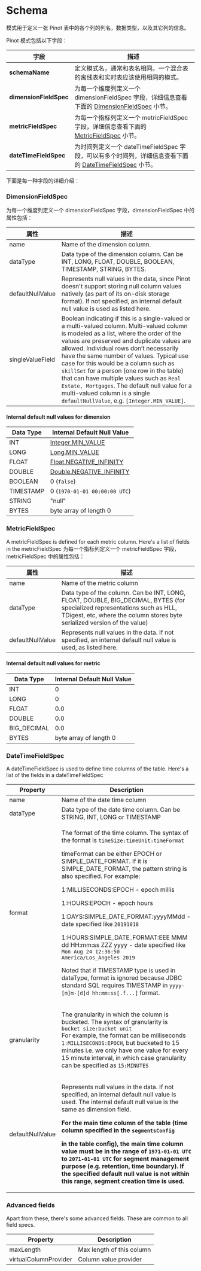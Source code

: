 # Schema

模式用于定义一张 Pinot 表中的各个列的列名，数据类型，以及其它列的信息。

Pinot 模式包括以下字段：

字段 | 描述 
--- | ---
**schemaName**         | 定义模式名，通常和表名相同。一个混合表的离线表和实时表应该使用相同的模式。
**dimensionFieldSpec** | 为每一个维度列定义一个 dimensionFieldSpec 字段，详细信息查看下面的 [DimensionFieldSpec](schema.md#dimensionfieldspec) 小节。
**metricFieldSpec**    | 为每一个指标列定义一个 metricFieldSpec 字段，详细信息查看下面的 [MetricFieldSpec](schema.md#metricfieldspec) 小节。
**dateTimeFieldSpec**  | 为时间列定义一个 dateTimeFieldSpec 字段，可以有多个时间列，详细信息查看下面的 [DateTimeFieldSpec](schema.md#datetimefieldspec) 小节。

下面是每一种字段的详细介绍：

### DimensionFieldSpec

为每一个维度列定义一个 dimensionFieldSpec 字段，dimensionFieldSpec 中的属性包括：

属性 | 描述 
--- | ---
name             | Name of the dimension column. 
dataType         | Data type of the dimension column. Can be INT, LONG, FLOAT, DOUBLE, BOOLEAN, TIMESTAMP, STRING, BYTES.
defaultNullValue | Represents null values in the data, since Pinot doesn't support storing null column values natively (as part of its on-disk storage format). If not specified, an internal default null value is used as listed here.
singleValueField | Boolean indicating if this is a single-valued or a multi-valued column. Multi-valued column is modeled as a list, where the order of the values are preserved and duplicate values are allowed. Individual rows don’t necessarily have the same number of values. Typical use case for this would be a column such as `skillSet` for a person (one row in the table) that can have multiple values such as `Real Estate, Mortgages`. The default null value for a multi-valued column is a single `defaultNullValue`, e.g. `[Integer.MIN_VALUE]`. |

#### Internal default null values for dimension

| Data Type | Internal Default Null Value                                                                                       |
| --------- | ---
| INT       | ​[Integer.MIN\_VALUE](https://docs.oracle.com/javase/7/docs/api/java/lang/Integer.html#MIN\_VALUE)​               |
| LONG      | ​[Long.MIN\_VALUE](https://docs.oracle.com/javase/7/docs/api/java/lang/Long.html#MIN\_VALUE)​                     |
| FLOAT     | ​[Float.NEGATIVE\_INFINITY](https://docs.oracle.com/javase/7/docs/api/java/lang/Float.html#NEGATIVE\_INFINITY)​   |
| DOUBLE    | ​[Double.NEGATIVE\_INFINITY](https://docs.oracle.com/javase/7/docs/api/java/lang/Double.html#NEGATIVE\_INFINITY)​ |
| BOOLEAN   | 0 (`false`)                                                                                                       |
| TIMESTAMP | 0 (`1970-01-01 00:00:00 UTC`)                                                                                     |
| STRING    | "null"                                                                                                            |
| BYTES     | byte array of length 0                                                                                            |

### MetricFieldSpec

A metricFieldSpec is defined for each metric column. Here's a list of fields in the metricFieldSpec
为每一个指标列定义一个 metricFieldSpec 字段，metricFieldSpec 中的属性包括：

属性 | 描述 
--- | ---
name             | Name of the metric column                                                                                                                                                                               |
dataType         | Data type of the column. Can be INT, LONG, FLOAT, DOUBLE, BIG\_DECIMAL, BYTES (for specialized representations such as HLL, TDigest, etc, where the column stores byte serialized version of the value) |
defaultNullValue | Represents null values in the data. If not specified, an internal default null value is used, as listed here.                                                                                           |

#### Internal default null values for metric

| Data Type    | Internal Default Null Value |
| ------------ | --------------------------- |
| INT          | 0                           |
| LONG         | 0                           |
| FLOAT        | 0.0                         |
| DOUBLE       | 0.0                         |
| BIG\_DECIMAL | 0.0                         |
| BYTES        | byte array of length 0      |

### DateTimeFieldSpec

A dateTimeFieldSpec is used to define time columns of the table. Here's a list of the fields in a dateTimeFieldSpec

| Property         | Description                                                                                                                                                                                                                                                                                                                                                                                                                                                                                                                                                                                                                                                                                                                                          |
| ---------------- | ---------------------------------------------------------------------------------------------------------------------------------------------------------------------------------------------------------------------------------------------------------------------------------------------------------------------------------------------------------------------------------------------------------------------------------------------------------------------------------------------------------------------------------------------------------------------------------------------------------------------------------------------------------------------------------------------------------------------------------------------------- |
| name             | Name of the date time column                                                                                                                                                                                                                                                                                                                                                                                                                                                                                                                                                                                                                                                                                                                         |
| dataType         | Data type of the date time column. Can be STRING, INT, LONG or TIMESTAMP                                                                                                                                                                                                                                                                                                                                                                                                                                                                                                                                                                                                                                                                             |
| format           | <p>The format of the time column. The syntax of the format is <code>timeSize:timeUnit:timeFormat</code></p><p>timeFormat can be either EPOCH or SIMPLE_DATE_FORMAT. If it is SIMPLE_DATE_FORMAT, the pattern string is also specified. For example:</p><p>1:MILLISECONDS:EPOCH - epoch millis</p><p>1:HOURS:EPOCH - epoch hours</p><p>1:DAYS:SIMPLE_DATE_FORMAT:yyyyMMdd - date specified like <code>20191018</code></p><p>1:HOURS:SIMPLE_DATE_FORMAT:EEE MMM dd HH:mm:ss ZZZ yyyy - date specified like <code>Mon Aug 24 12:36:50 America/Los_Angeles 2019</code></p><p>Noted that if TIMESTAMP type is used in dataType, format is ignored because JDBC standard SQL requires TIMESTAMP in <code>yyyy-[m]m-[d]d hh:mm:ss[.f...]</code> format.</p> |
| granularity      | <p>The granularity in which the column is bucketed. The syntax of granularity is<br><code>bucket size:bucket unit</code><br>For example, the format can be milliseconds <code>1:MILLISECONDS:EPOCH</code>, but bucketed to 15 minutes i.e. we only have one value for every 15 minute interval, in which case granularity can be specified as <code>15:MINUTES</code></p>                                                                                                                                                                                                                                                                                                                                                                            |
| defaultNullValue | <p>Represents null values in the data. If not specified, an internal default null value is used. The internal default null value is the same as dimension field.</p><p></p><p><strong>For the main time column of the table (time column specified in the <code>segmentsConfig</code></strong></p><p> <strong>in the table config), the main time column value must be in the range of <code>1971-01-01 UTC</code> to <code>2071-01-01 UTC</code> for segment management purpose (e.g. retention, time boundary). If the specified default null value is not within this range, segment creation time is used.</strong></p>                                                                                                                          |

### Advanced fields

Apart from these, there's some advanced fields. These are common to all field specs.

| Property              | Description               |
| --------------------- | ------------------------- |
| maxLength             | Max length of this column |
| virtualColumnProvider | Column value provider     |